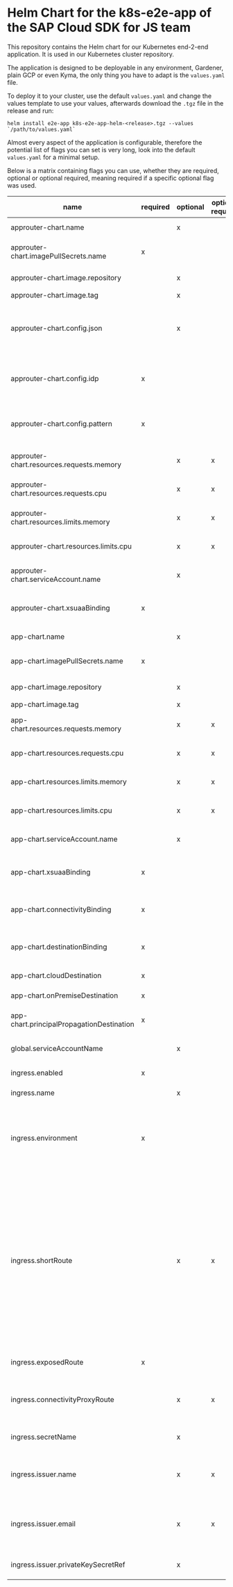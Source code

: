 # Helm Chart for the k8s-e2e-app of the SAP Cloud SDK for JS team
This repository contains the Helm chart for our Kubernetes end-2-end application.
It is used in our Kubernetes cluster repository.

The application is designed to be deployable in any environment, Gardener, plain GCP or even Kyma, the only thing you have to adapt is the `values.yaml` file.

To deploy it to your cluster, use the default `values.yaml` and change the values template to use your values, afterwards download the `.tgz` file in the release and run:

```
helm install e2e-app k8s-e2e-app-helm-<release>.tgz --values `/path/to/values.yaml`
```

Almost every aspect of the application is configurable, therefore the potential list of flags you can set is very long, look into the default `values.yaml` for a minimal setup.

Below is a matrix containing flags you can use, whether they are required, optional or optional required, meaning required if a specific optional flag was used.

| name | required | optional | optional required | default | description |
|---|---|---|---|---|---|
| approuter-chart.name | | x | | `approuter-chart` | Name of the chart and all its CRDs |
| approuter-chart.imagePullSecrets.name | x | | | | Name of the secret to pull the approuter image |
| approuter-chart.image.repository | | x | | `docker-cloudsdk.docker.repositories.sap.ondemand.com/k8s-approuter` | Name of the image to use |
| approuter-chart.image.tag | | x | | `latest` | Tag of the image |
| approuter-chart.config.json | | x | | The app is served under /backend-app/ | Contains the entire approuter config, can be provided in JSON format, can't be used together with `config.idp` |
| approuter-chart.config.idp | x | | | | Name of the Identity Provider to use, required unless the whole config.json is provided |
| approuter-chart.config.pattern | x | | | | The `TENANT_HOST_PATTERN` to use for your approuter for multi-tenancy |
| approuter-chart.resources.requests.memory | | x | x | `256Mi` | If any resource parameter is given, all have to be used |
| approuter-chart.resources.requests.cpu | | x | x | `500m` | If any resource parameter is given, all have to be used |
| approuter-chart.resources.limits.memory | | x | x | `512Mi` | If any resource parameter is given, all have to be used |
| approuter-chart.resources.limits.cpu | | x | x | `1000m` | If any resource parameter is given, all have to be used |
| approuter-chart.serviceAccount.name | | x | | `default` | Service account to use for the deployment |
| approuter-chart.xsuaaBinding | x | | | | Name of the secret that contains the xsuaa service binding |
| app-chart.name | | x | | `app-chart` | Name of the chart and all its CRDs |
| app-chart.imagePullSecrets.name | x | | | | Name of the secret to pull the app image |
| app-chart.image.repository | | x | | `docker-cloudsdk.docker.repositories.sap.ondemand.com/k8s-e2e-app` | Name of the image to use |
| app-chart.image.tag | | x | | `latest` | Tag of the image |
| app-chart.resources.requests.memory | | x | x | `256Mi` | If any resource parameter is given, all have to be used |
| app-chart.resources.requests.cpu | | x | x | `500m` | If any resource parameter is given, all have to be used |
| app-chart.resources.limits.memory | | x | x | `512Mi` | If any resource parameter is given, all have to be used |
| app-chart.resources.limits.cpu | | x | x | `1000m` | If any resource parameter is given, all have to be used |
| app-chart.serviceAccount.name | | x | | `default` | Service account to use for the deployment |
| app-chart.xsuaaBinding | x | | | | Name of the secret that contains the xsuaa service binding |
| app-chart.connectivityBinding | x | | | | Name of the secret that contains the connectivity service binding |
| app-chart.destinationBinding | x | | | | Name of the secret that contains the destination service binding |
| app-chart.cloudDestination | x | | | | Name of a cloud destination |
| app-chart.onPremiseDestination | x | | | | Name of a On-Premise destination |
| app-chart.principalPropagationDestination | x | | | | Name of a principal propagation destination |
| global.serviceAccountName | | x | | `default` | ServiceAccount that is used for all CRDs of the chart |
| ingress.enabled | x | | | | Whether to enable an ingress true/false |
| ingress.name | | x | | `k8s-e2e-app-helm` | Name of the charts CRDs |
| ingress.environment | x | | | | Kind of environment, either `gardener` or `generic`, if `generic` is used you will have to specify `ingress.issuer` values |
| ingress.shortRoute | | x | x | | If your exposed route is longer than 64 characters, you have to specify a shorter route, since `letsencrypt` needs one route that is shorter than 64 characters to function, the shortest available route would be your DNS, but only if that route is exposable, if you deploy to Gardener this won't be possible without specifying enviromnment as `gardener` |
| ingress.exposedRoute | x | | | | The route that will point at your approuter |
| ingress.connectivityProxyRoute | | x | x | | If the connectivity proxy doesn't have valid TLS yet, you have to configure it here |
| ingress.secretName | | x | | `tls-secret` | Name of the secret that will contain all certificates |
| ingress.issuer.name | | x | x | `letsencrypt-production` | Name of the issuer to use, if you don't specify a name a letsencrypt issuer will be created |
| ingress.issuer.email | | x | x | | Email that will be used to register to letsencrypt, only required if no `ingress.issuer.name` was provided |
| ingress.issuer.privateKeySecretRef | | x | | `tls-private-key` | Name of the secret that will contain your private key |
